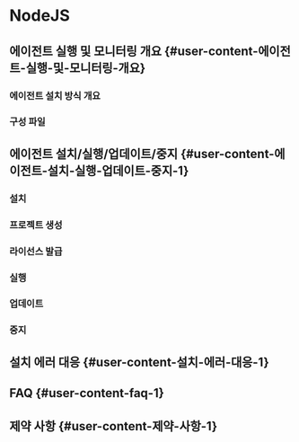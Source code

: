 # NodeJS

## 에이전트 실행 및 모니터링 개요 {#user-content-에이전트-실행-및-모니터링-개요}

### 에이전트 설치 방식 개요

### 구성 파일

## 에이전트 설치/실행/업데이트/중지 {#user-content-에이전트-설치-실행-업데이트-중지-1}

### 설치

### 프로젝트 생성

### 라이선스 발급

### 실행

### 업데이트

### 중지

## 설치 에러 대응 {#user-content-설치-에러-대응-1}

## FAQ {#user-content-faq-1}

## 제약 사항 {#user-content-제약-사항-1}

